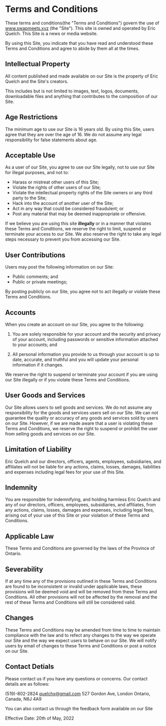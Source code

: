 # Terms and Conditions

These terms and conditions(the "Terms and Conditions") govern the use of www.swapmeets.xyz (the "Site"). This site is owned and operated by Eric Quelch. This Site is a news or media website.

By using this Site, you indicate that you have read and understood these Terms and Conditions and agree to abide by them all at the times.

## Intellectual Property

All content published and made available on our Site is the property of Eric Quelch and the Site's creators. 

This includes but is not limited to images, text, logos, documents, downloadable files and anything that contributes to the composition of our Site.

## Age Restrictions

The minimum age to use our Site is 16 years old. By using this Site, users agree that they are over the age of 16. We do not assume any legal responsibility for false statements about age. 

## Acceptable Use

As a user of our Site, you agree to use our Site legally, not to use our Site for illegal purposes, and not to:

- Harass or mistreat other users of this Site;
- Violate the rights of other users of our Site;
- Violate the intellectual property rights of the Site owners or any third party to the Site;
- Hack into the account of another user of the Site;
- Act in any way that could be considered fraudulent; or
- Post any material that may be deemed inappropriate or offensive.
  
If we believe you are using this site **illegally** or in a manner that violates these Terms and Conditions, we reserve the right to limit, suspend or terminate your access to our Site. We also reserve the right to take any legal steps necessary to prevent you from accessing our Site.

## User Contributions

Users may post the following information on our Site:

- Public comments; and
- Public or private meetings; 

By posting publicly on our Site,  you agree not to act illegally or violate these Terms and Conditions.

## Accounts

When you create an account on our Site, you agree to the following:

1. You are solely responsible for your account and the security and privacy of your account, including passwords or sensitive information attached to your accounts; and

2. All personal information you provide to us through your account is up to date, accurate, and truthful and you will update your personal information if it changes. 

We reserve the right to suspend or terminate your account if you are using our Site illegally or if you violate these Terms and Conditions.

## User Goods and Services

Our Site allows users to sell goods and services. We do not assume any responsibility for the goods and services users sell on our Site. We can not guarantee the quality or accuracy of any goods and services sold by users on our Site. However, if we are made aware that a user is violating these Terms and Conditions, we reserve the right to suspend or prohibit the user from selling goods and services on our Site. 

## Limitation of Liability

Eric Quelch and our directors, officers, agents, employees, subsidiaries, and affiliates will not be liable for any actions, claims, losses, damages, liabilities and expenses including legal fees for your use of this Site. 

## Indemnity

You are responsible for indemnifying, and holding harmless Eric Quelch and any of our directors, officers, employees, subsidiaries, and affiliates, from any actions, claims, losses, damages and expenses, including legal fees, arising out of your use of this Site or your violation of these Terms and Conditions.

## Applicable Law

These Terms and Conditions are governed by the laws of the Province of Ontario. 

## Severability

If at any time any of the provisions outlined in these Terms and Conditions are found to be inconsistent or invalid under applicable laws, these provisions will be deemed void and will be removed from these Terms and Conditions. All other provisions will not be affected by the removal and the rest of these Terms and Conditions will still be considered valid. 

## Changes

These Terms and Conditions may be amended from time to time to maintain compliance with the law and to refect any changes to the way we operate our Site and the way we expect users to behave on our Site. We will notify users by email of changes to these Terms and Conditions or post a notice on our Site. 

## Contact Detials 

Please contact us if you have any questions or concerns. Our contact details are as follows:

(519)-802-2824
quelchx@gmail.com
527 Gordon Ave, London Ontario, Canada, N6J 4A9

You can also contact us through the feedback form available on our Site

Effective Date: 20th of May, 2022

